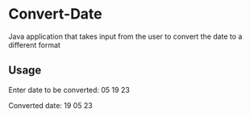 # Convert-Date

Java application that takes input from the user to convert the date to a different format

## Usage

Enter date to be converted: 05 19 23

Converted date: 19  05 23
